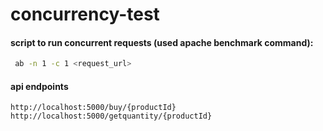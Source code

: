 # concurrency-test

#### script to run concurrent requests (used apache benchmark command):
```bash
 ab -n 1 -c 1 <request_url>
```

#### api endpoints
```
http://localhost:5000/buy/{productId}
http://localhost:5000/getquantity/{productId}
```
